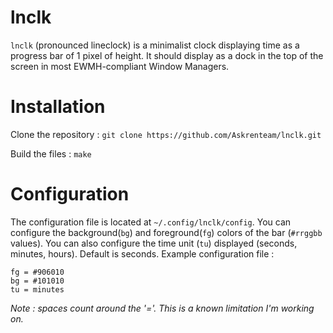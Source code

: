 # lnclk
`lnclk` (pronounced lineclock) is a minimalist clock displaying time as a progress bar of 1 pixel of height.
It should display as a dock in the top of the screen in most EWMH-compliant Window Managers.

# Installation
Clone the repository : 
`git clone https://github.com/Askrenteam/lnclk.git`

Build the files :
`make`

# Configuration
The configuration file is located at `~/.config/lnclk/config`.
You can configure the background(`bg`) and foreground(`fg`) colors of the bar (`#rrggbb` values).
You can also configure the time unit (`tu`) displayed (seconds, minutes, hours). Default is seconds.
Example configuration file : 
```
fg = #906010
bg = #101010
tu = minutes
```
_*Note :* spaces count around the '='. This is a known limitation I'm working on._
